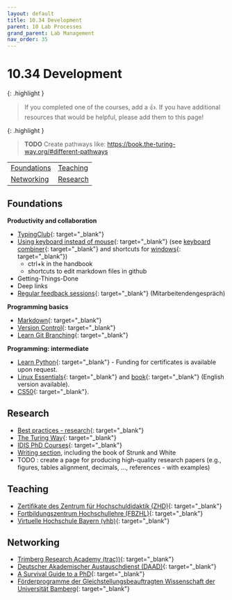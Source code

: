 ```yaml
---
layout: default
title: 10.34 Development
parent: 10 Lab Processes
grand_parent: Lab Management
nav_order: 35
---
```


# 10.34 Development

{: .highlight }
> If you completed one of the courses, add a 👍. If you have additional resources that would be helpful, please add them to this page!

{: .highlight }
> **TODO**
> Create pathways like: https://book.the-turing-way.org/#different-pathways

<table>
  <tr>
    <td><a href="#foundations">Foundations</a></td>
    <td><a href="#teachers">Teaching</a></td>
  </tr>
  <tr>
    <td><a href="#networking">Networking</a></td>
    <td><a href="#researchers">Research</a></td>
  </tr>
</table>

## Foundations

**Productivity and collaboration**

- [TypingClub](https://www.typingclub.com/){: target="_blank"}
- [Using keyboard instead of mouse](https://blog.superhuman.com/keyboard-vs-mouse/){: target="_blank"} (see [keyboard combiner](https://keycombiner.com/){: target="_blank"} and shortcuts for [windows](https://www.buero-kaizen.de/windows-shortcuts/){: target="_blank"})
  - ctrl+k in the handbook
  - shortcuts to edit markdown files in github
- Getting-Things-Done
- Deep links
- [Regular feedback sessions](https://www.uni-bamberg.de/intranet/gesundheit/mitarbeitendengespraech/){: target="_blank"} (Mitarbeitendengespräch)

**Programming basics**

- [Markdown](https://commonmark.org/help/tutorial/){: target="_blank"}
- [Version Control](https://book.the-turing-way.org/reproducible-research/vcs){: target="_blank"}
- [Learn Git Branching](https://learngitbranching.js.org/?locale=de_DE){: target="_blank"}

**Programming: intermediate**

- [Learn Python](https://www.learnpython.org/){: target="_blank"} - Funding for certificates is available upon request.
- [Linux Essentials](https://www.tuxcademy.org/product/lxes/){: target="_blank"} and [book](https://www.tuxcademy.org/product/grd1/){: target="_blank"} (English version available).
- [CS50](https://cs50.harvard.edu/x/2024/){: target="_blank"}.

## Research

- [Best practices - research](https://carpentries-lab.github.io/good-enough-practices/index.html){: target="_blank"}
- [The Turing Way](https://book.the-turing-way.org/){: target="_blank"}
- [IDIS PhD Courses](https://idis.digital/phd-course/){: target="_blank"}
- [Writing section](../..//20-research/20_processes/20.29.writing.html), including the book of Strunk and White
- TODO : create a page for producing high-quality research papers (e.g., figures, tables alignment, decimals, ..., references - with examples)

## Teaching

- [Zertifikate des Zentrum für Hochschuldidaktik (ZHD)](https://www.uni-bamberg.de/zhd/){: target="_blank"}
- [Fortbildungszentrum Hochschullehre (FBZHL)](https://www.fbzhl.fau.de/){: target="_blank"}
- [Virtuelle Hochschule Bayern (vhb)](https://open.vhb.org/){: target="_blank"}

## Networking

- [Trimberg Research Academy (trac))](https://www.uni-bamberg.de/trac/){: target="_blank"}
- [Deutscher Akademischer Austauschdienst (DAAD)](https://www.daad.de/de/){: target="_blank"}
- [A Survival Guide to a PhD](https://karpathy.github.io/2016/09/07/phd/){: target="_blank"}
- [Förderprogramme der Gleichstellungsbeauftragten Wissenschaft der Universität Bamberg](https://www.uni-bamberg.de/gbwiss/foerderung/){: target="_blank"}

